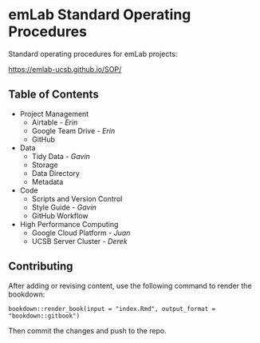 # emLab Standard Operating Procedures

Standard operating procedures for emLab projects:

<https://emlab-ucsb.github.io/SOP/>


## Table of Contents

* Project Management  
    + Airtable - *Erin*
    + Google Team Drive - *Erin*
    + GitHub
* Data
    + Tidy Data - *Gavin*
    + Storage
    + Data Directory
    + Metadata
* Code
    + Scripts and Version Control
    + Style Guide - *Gavin*
    + GitHub Workflow
* High Performance Computing
    + Google Cloud Platform - *Juan*
    + UCSB Server Cluster - *Derek*


## Contributing

After adding or revising content, use the following command to render the bookdown:

`bookdown::render_book(input = "index.Rmd", output_format = "bookdown::gitbook")`

Then commit the changes and push to the repo.
